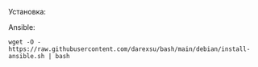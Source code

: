 Установка:

Ansible: 
```
wget -O - https://raw.githubusercontent.com/darexsu/bash/main/debian/install-ansible.sh | bash
```
